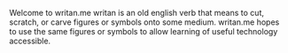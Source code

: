 Welcome to writan.me
writan is an old english verb that means to cut, scratch, or carve figures or symbols onto some medium. writan.me hopes to use the same figures or symbols to allow learning of useful technology accessible.
